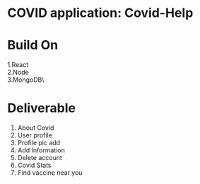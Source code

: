# COVID application: Covid-Help

# Build On

1.React\
2.Node\
3.MongoDB\

# Deliverable

1. About Covid
2. User profile
3. Profile pic add
4. Add Information
5. Delete account
6. Covid Stats
7. Find vaccine near you
